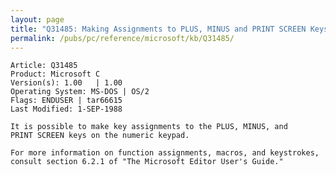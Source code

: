```yaml
---
layout: page
title: "Q31485: Making Assignments to PLUS, MINUS and PRINT SCREEN Keys"
permalink: /pubs/pc/reference/microsoft/kb/Q31485/
---
```


	Article: Q31485
	Product: Microsoft C
	Version(s): 1.00   | 1.00
	Operating System: MS-DOS | OS/2
	Flags: ENDUSER | tar66615
	Last Modified: 1-SEP-1988
	
	It is possible to make key assignments to the PLUS, MINUS, and
	PRINT SCREEN keys on the numeric keypad.
	
	For more information on function assignments, macros, and keystrokes,
	consult section 6.2.1 of "The Microsoft Editor User's Guide."
